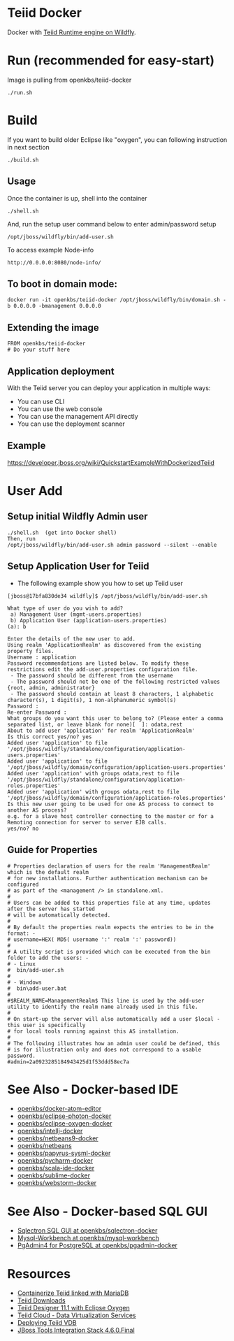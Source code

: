 # Teiid Docker

Docker with [Teiid Runtime engine on Wildfly](http://teiid.io/).

# Run (recommended for easy-start)
Image is pulling from openkbs/teiid-docker
```
./run.sh
```

# Build
If you want to build older Eclipse like "oxygen", you can following instruction in next section
```
./build.sh
```

## Usage
Once the container is up, shell into the container
```
./shell.sh
```
And, run the setup user command below to enter admin/password setup
```
/opt/jboss/wildfly/bin/add-user.sh
```

To access example Node-info
```
http://0.0.0.0:8080/node-info/
```

## To boot in domain mode:

    docker run -it openkbs/teiid-docker /opt/jboss/wildfly/bin/domain.sh -b 0.0.0.0 -bmanagement 0.0.0.0

## Extending the image

    FROM openkbs/teiid-docker
    # Do your stuff here

## Application deployment

With the Teiid server you can deploy your application in multiple ways:

- You can use CLI
- You can use the web console
- You can use the management API directly
- You can use the deployment scanner

## Example
https://developer.jboss.org/wiki/QuickstartExampleWithDockerizedTeiid

# User Add 
## Setup initial Wildfly Admin user
```
./shell.sh  (get into Docker shell)
Then, run
/opt/jboss/wildfly/bin/add-user.sh admin password --silent --enable
```

## Setup Application User for Teiid
* The following example show you how to set up Teiid user
```
[jboss@17bfa830de34 wildfly]$ /opt/jboss/wildfly/bin/add-user.sh

What type of user do you wish to add? 
 a) Management User (mgmt-users.properties) 
 b) Application User (application-users.properties)
(a): b

Enter the details of the new user to add.
Using realm 'ApplicationRealm' as discovered from the existing property files.
Username : application
Password recommendations are listed below. To modify these restrictions edit the add-user.properties configuration file.
 - The password should be different from the username
 - The password should not be one of the following restricted values {root, admin, administrator}
 - The password should contain at least 8 characters, 1 alphabetic character(s), 1 digit(s), 1 non-alphanumeric symbol(s)
Password : 
Re-enter Password : 
What groups do you want this user to belong to? (Please enter a comma separated list, or leave blank for none)[  ]: odata,rest
About to add user 'application' for realm 'ApplicationRealm'
Is this correct yes/no? yes
Added user 'application' to file '/opt/jboss/wildfly/standalone/configuration/application-users.properties'
Added user 'application' to file '/opt/jboss/wildfly/domain/configuration/application-users.properties'
Added user 'application' with groups odata,rest to file '/opt/jboss/wildfly/standalone/configuration/application-roles.properties'
Added user 'application' with groups odata,rest to file '/opt/jboss/wildfly/domain/configuration/application-roles.properties'
Is this new user going to be used for one AS process to connect to another AS process? 
e.g. for a slave host controller connecting to the master or for a Remoting connection for server to server EJB calls.
yes/no? no
```
## Guide for Properties
```
# Properties declaration of users for the realm 'ManagementRealm' which is the default realm
# for new installations. Further authentication mechanism can be configured
# as part of the <management /> in standalone.xml.
#
# Users can be added to this properties file at any time, updates after the server has started
# will be automatically detected.
#
# By default the properties realm expects the entries to be in the format: -
# username=HEX( MD5( username ':' realm ':' password))
#
# A utility script is provided which can be executed from the bin folder to add the users: -
# - Linux
#  bin/add-user.sh
#
# - Windows
#  bin\add-user.bat
#
#$REALM_NAME=ManagementRealm$ This line is used by the add-user utility to identify the realm name already used in this file.
#
# On start-up the server will also automatically add a user $local - this user is specifically
# for local tools running against this AS installation.
#
# The following illustrates how an admin user could be defined, this
# is for illustration only and does not correspond to a usable password.
#admin=2a0923285184943425d1f53ddd58ec7a
```
# See Also - Docker-based IDE
* [openkbs/docker-atom-editor](https://hub.docker.com/r/openkbs/docker-atom-editor/)
* [openkbs/eclipse-photon-docker](https://hub.docker.com/r/openkbs/eclipse-photon-docker/)
* [openkbs/eclipse-oxygen-docker](https://hub.docker.com/r/openkbs/eclipse-oxygen-docker/)
* [openkbs/intellj-docker](https://hub.docker.com/r/openkbs/intellij-docker/)
* [openkbs/netbeans9-docker](https://hub.docker.com/r/openkbs/netbeans9-docker/)
* [openkbs/netbeans](https://hub.docker.com/r/openkbs/netbeans/)
* [openkbs/papyrus-sysml-docker](https://hub.docker.com/r/openkbs/papyrus-sysml-docker/)
* [openkbs/pycharm-docker](https://hub.docker.com/r/openkbs/pycharm-docker/)
* [openkbs/scala-ide-docker](https://hub.docker.com/r/openkbs/scala-ide-docker/)
* [openkbs/sublime-docker](https://hub.docker.com/r/openkbs/sublime-docker/)
* [openkbs/webstorm-docker](https://hub.docker.com/r/openkbs/webstorm-docker/)

# See Also - Docker-based SQL GUI
* [Sqlectron SQL GUI at openkbs/sqlectron-docker](https://hub.docker.com/r/openkbs/sqlectron-docker/)
* [Mysql-Workbench at openkbs/mysql-workbench](https://hub.docker.com/r/openkbs/mysql-workbench/)
* [PgAdmin4 for PostgreSQL at openkbs/pgadmin-docker](https://hub.docker.com/r/openkbs/pgadmin-docker/)

# Resources
- [Containerize Teiid linked with MariaDB](https://developer.jboss.org/wiki/QuickstartExampleWithDockerizedTeiid)
- [Teiid Downloads](http://teiid.jboss.org/downloads/)
- [Teiid Designer 11.1 with Eclipse Oxygen](http://teiiddesigner.jboss.org/designer_summary/downloads.html)
- [Teiid Cloud - Data Virtualization Services](http://teiid.io/teiid_cloud/)
- [Deploying Teiid VDB](http://teiid.github.io/teiid-documents/master/content/admin/Deploying_VDBs.html)
- [JBoss Tools Integration Stack 4.6.0.Final](https://tools.jboss.org/downloads/jbosstools_is/photon/4.6.0.Final.html)


